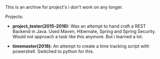 This is an archive for project's i don't work on any longer. 

Projects: 

* **project_tester(2015-2016):** Was an attempt to hand craft a REST Backend in Java. Used Maven, Hibernate, Spring and Spring Security. Would not approach a task like this anymore. But i learned a lot.

* **timemaster(2018):** An attempt to create a time tracking script with powershell. Switched to python for this.
